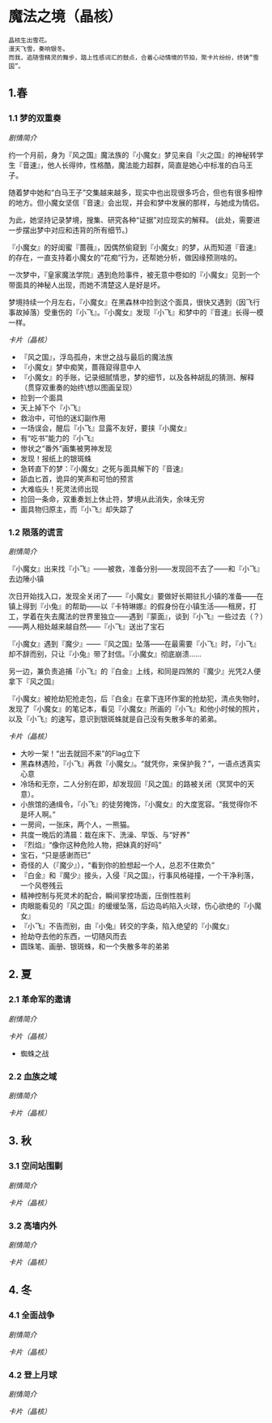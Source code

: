 # 魔法之境（晶核）

```中文
晶核生出雪花。
漫天飞雪，奏响银冬。
而我，追随雪精灵的舞步，踏上性感词汇的鼓点，合着心动情境的节拍，聚卡片纷纷，终铸“雪国”。
```

## 1.春

### 1.1 梦的双重奏

*剧情简介*

约一个月前，身为『风之国』魔法族的『小魔女』梦见来自『火之国』的神秘转学生『音速』，他人长得帅，性格酷，魔法能力超群，简直是她心中标准的白马王子。

随着梦中她和“白马王子”交集越来越多，现实中也出现很多巧合，但也有很多相悖的地方。但小魔女坚信『音速』会出现，并会和梦中发展的那样，与她成为情侣。

为此，她坚持记录梦境，搜集、研究各种“证据”对应现实的解释。
(此处，需要进一步摆出梦中对应和违背的所有细节。)

『小魔女』的好闺蜜『蔷薇』，因偶然偷窥到『小魔女』的梦，从而知道『音速』的存在，一直支持着小魔女的“花痴”行为，还帮她分析，做因缘预测啥的。

一次梦中，『皇家魔法学院』遇到危险事件，被无意中卷如的『小魔女』见到一个带面具的神秘人出现，而她不清楚这人是好是坏。

梦境持续一个月左右，『小魔女』在黑森林中捡到这个面具，很快又遇到（因飞行事故掉落）受重伤的『小飞』。『小魔女』发现『小飞』和梦中的『音速』长得一模一样。

*卡片（晶核）*

- 『风之国』，浮岛孤舟，末世之战与最后的魔法族
- 『小魔女』梦中痴笑，蔷薇窥得意中人
- 『小魔女』的手账，记录细腻情思，梦的细节，以及各种胡乱的猜测、解释（贯穿双重奏的始终\想以图画呈现）
- 捡到一个面具
- 天上掉下个『小飞』
- 救治中，可怕的迷幻副作用
- 一场误会，醒后『小飞』显露不友好，要挟『小魔女』
- 有“吃书”能力的『小飞』
- 惨状之“番外”画集被男神发现
- 发现！报纸上的银斑蛛
- 急转直下的梦：『小魔女』之死与面具解下的『音速』
- 舔血匕首，诡异的笑声和可怕的预言
- 大难临头！死灵法师出现
- 捡回一条命，双重奏划上休止符，梦境从此消失，余味无穷
- 面具物归原主，而『小飞』却失踪了

### 1.2 陨落的谎言 

*剧情简介*

『小魔女』出来找『小飞』——被救，准备分别——发现回不去了——和『小飞』去边陲小镇

次日开始找入口，发现全关闭了——『小魔女』要做好长期驻扎小镇的准备——在镇上得到『小兔』的帮助——以『卡特琳娜』的假身份在小镇生活——租房，打工，学着在失去魔法的世界里独立——遇到『蒙面』，谈到『小飞』一些过去（？）——两人相处越来越自然——『小飞』送出了宝石

『小魔女』遇到『魔少』——『风之国』坠落——在最需要『小飞』时，『小飞』却不辞而别，只让『小兔』带了封信。『小魔女』彻底崩溃……

另一边，兼负责追捕『小飞』的『白金』上线，和同是四煞的『魔少』光凭2人便拿下『风之国』

『小魔女』被抢劫犯抢走包，后『白金』在拿下连环作案的抢劫犯，清点失物时，发现了『小魔女』的笔记本，看见『小魔女』所画的『小飞』和他小时候的照片，以及『小飞』的速写，意识到银斑蛛就是自己没有失散多年的弟弟。

*卡片（晶核）*

- 大吵一架！“出去就回不来”的Flag立下
- 黑森林遇险，『小飞』再救『小魔女』。“就凭你，来保护我？”，一语点透真实心意
- 冷场和无奈，二人分别在即，却发现回『风之国』的路被关闭（冥冥中的天意）。
- 小旅馆的通缉令，『小飞』的徒劳掩饰，『小魔女』的大度宽容。“我觉得你不是坏人啊。”
- 一房间，一张床，两个人，一熊猫。
- 共度一晚后的清晨：栽在床下、洗澡、早饭、与“好养”
- 『烈焰』“像你这种危险人物，把妹真的好吗”
- 宝石，“只是感谢而已”
- 奇怪的人（『魔少』），“看到你的脸想起一个人，总忍不住欺负”
- 『白金』和『魔少』接头，入侵『风之国』，行事风格碰撞，一个干净利落，一个风卷残云
- 精神控制与死灵术的配合，瞬间掌控场面，压倒性胜利
- 肉眼能看见的『风之国』的缓缓坠落，后边岛屿陷入火球，伤心欲绝的『小魔女』
- 『小飞』不告而别，由『小兔』转交的字条，陷入绝望的『小魔女』
- 抢劫夺去他的东西，一切随风而去
- 圆珠笔、画册、银斑蛛，和一个失散多年的弟弟

## 2. 夏

### 2.1 革命军的邀请

*剧情简介*



*卡片（晶核）*

- 蜘蛛之战

### 2.2 血族之域

*剧情简介*



*卡片（晶核）*



## 3. 秋

### 3.1 空间站围剿

*剧情简介*



*卡片（晶核）*



### 3.2 高墙内外

*剧情简介*

*卡片（晶核）*



## 4. 冬

###  4.1 全面战争

*剧情简介*



*卡片（晶核）*



### 4.2 登上月球

*剧情简介*



*卡片（晶核）*



